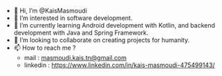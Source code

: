 - 👋 Hi, I’m @KaisMasmoudi
- 👀 I’m interested in software development.
- 🌱 I’m currently learning Android development with Kotlin, and backend development with Java and Spring Framework.
- 💞️ I’m looking to collaborate on creating projects for humanity.
- 📫 How to reach me ? 
    - mail : masmoudi.kais.tn@gmail.com
    - linkedin : https://www.linkedin.com/in/kais-masmoudi-475499143/
